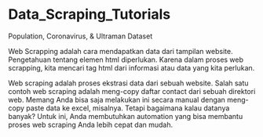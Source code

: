 # Data_Scraping_Tutorials
Population, Coronavirus, &amp; Ultraman Dataset

Web Scrapping adalah cara mendapatkan data dari tampilan website. Pengetahuan tentang elemen html diperlukan. Karena dalam proses web scrapping, kita mencari tag html dari informasi atau data yang kita perlukan.

Web scraping adalah proses ekstrasi data dari sebuah website. Salah satu contoh web scraping adalah meng-copy daftar contact dari sebuah direktori web. Memang Anda bisa saja melakukan ini secara manual dengan meng-copy paste data ke excel, misalnya. Tetapi bagaimana kalau datanya banyak? Untuk ini, Anda membutuhkan automation yang bisa membantu proses web scraping Anda lebih cepat dan mudah.
